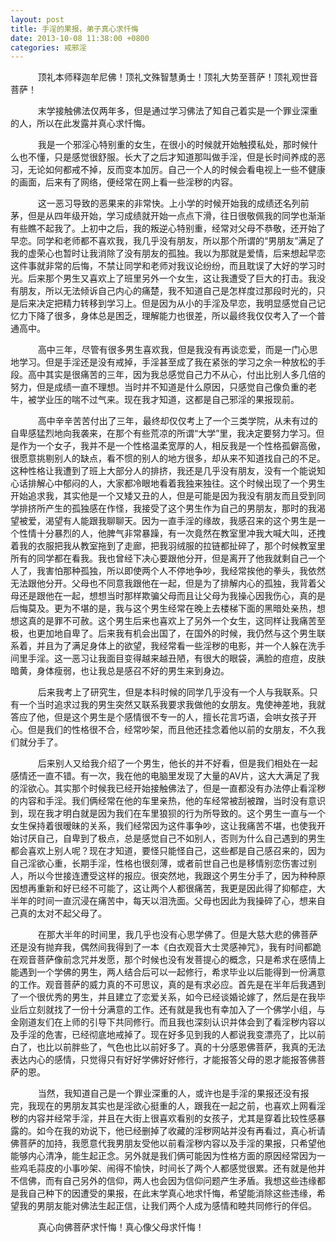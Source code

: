```yaml
---
layout: post
title: 手淫的果报，弟子真心求忏悔
date: 2013-10-08 11:38:00 +0800
categories: 戒邪淫
---
```


　　    顶礼本师释迦牟尼佛！顶礼文殊智慧勇士！顶礼大势至菩萨！顶礼观世音菩萨！
　　    末学接触佛法仅两年多，但是通过学习佛法了知自己着实是一个罪业深重的人，所以在此发露并真心求忏悔。
　　    我是一个邪淫心特别重的女生，在很小的时候就开始触摸私处，那时候什么也不懂，只是感觉很舒服。长大了之后才知道那叫做手淫，但是长时间养成的恶习，无论如何都戒不掉，反而变本加厉。自己一个人的时候会看电视上一些不健康的画面，后来有了网络，便经常在网上看一些淫秽的内容。
　　    这一恶习导致的恶果来的非常快。上小学的时候开始我的成绩还名列前茅，但是从四年级开始，学习成绩就开始一点点下滑，往日很敬佩我的同学也渐渐有些瞧不起我了。上初中之后，我的叛逆心特别重，经常对父母不恭敬，还开始了早恋。同学和老师都不喜欢我，我几乎没有朋友，所以那个所谓的“男朋友”满足了我的虚荣心也暂时让我消除了没有朋友的孤独。我以为那就是爱情，后来想起早恋这件事就非常的后悔，不禁让同学和老师对我议论纷纷，而且耽误了大好的学习时光。后来那个男生又喜欢上了班里另外一个女生，这让我遭受了巨大的打击。我没有朋友，所以无法倾诉自己内心的痛楚，我不知道自己是怎样度过那段时光的，只是后来决定把精力转移到学习上。但是因为从小的手淫及早恋，我明显感觉自己记忆力下降了很多，身体总是困乏，理解能力也很差，所以最终我仅仅考入了一个普通高中。
　　    高中三年，尽管有很多男生喜欢我，但是我没有再谈恋爱，而是一门心思地学习。但是手淫还是没有戒掉，手淫甚至成了我在紧张的学习之余一种放松的手段。高中其实是很痛苦的三年，因为我总感觉自己力不从心，付出比别人多几倍的努力，但是成绩一直不理想。当时并不知道是什么原因，只感觉自己像负重的老牛，被学业压的喘不过气来。现在我才知道，这都是自己邪淫的果报现前。
　　    高中辛辛苦苦付出了三年，最终却仅仅考上了一个三类学院，从未有过的自卑感猛烈地向我袭来，在那个有些荒凉的所谓“大学”里，我决定要努力学习。但是作为一个女子，我并不是一个性格温柔宽厚的人，相反我是一个性格孤僻高傲，很愿意挑剔别人的缺点，看不惯的别人的地方很多，却从来不知道找自己的不足。这种性格让我遭到了班上大部分人的排挤，我还是几乎没有朋友，没有一个能说知心话排解心中郁闷的人，大家都冷眼地看着我独来独往。这个时候出现了一个男生开始追求我，其实他是一个又矮又丑的人，但是可能是因为我没有朋友而且受到同学排挤所产生的孤独感在作怪，我接受了这个男生作为自己的男朋友，那时的我渴望被爱，渴望有人能跟我聊聊天。因为一直手淫的缘故，我感召来的这个男生是一个性情十分暴烈的人，他脾气非常暴躁，有一次竟然在教室里冲我大喊大叫，还拽着我的衣服把我从教室拖到了走廊，把我羽绒服的拉链都扯碎了，那个时候教室里所有的同学都在看我。我也曾经下决心要跟他分开，但是离开了他我就剩自己一个人了，我害怕那种孤独，所以即使两个人不停地争吵，我经常挨他的拳头，我依然无法跟他分开。父母也不同意我跟他在一起，但是为了排解内心的孤独，我背着父母还是跟他在一起，想想当时那样欺骗父母而且让父母为我操心因我伤心，真的是后悔莫及。更为不堪的是，我与这个男生经常在晚上去楼梯下面的黑暗处亲热，想想这真的是罪不可赦。这个男生后来也喜欢上了另外一个女生，这同样让我痛苦至极，也更加地自卑了。后来我有机会出国了，在国外的时候，我仍然与这个男生联系着，并且为了满足身体上的欲望，我经常看一些淫秽的电影，并一个人躲在洗手间里手淫。这一恶习让我面目变得越来越丑陋，有很大的眼袋，满脸的痘痘，皮肤暗黄，身体瘦弱，也让我总是感召不好的男生来到身边。
　　    后来我考上了研究生，但是本科时候的同学几乎没有一个人与我联系。只有一个当时追求过我的男生突然又联系我要求我做他的女朋友。鬼使神差地，我就答应了他，但是这个男生是个感情很不专一的人，擅长花言巧语，会哄女孩子开心。但是我们的性格很不合，经常吵架，而且他还挂念着他以前的女朋友，不久我们就分手了。
　　    后来别人又给我介绍了一个男生，他长的并不好看，但是我们相处在一起感情还一直不错。有一次，我在他的电脑里发现了大量的AV片，这大大满足了我的淫欲心。其实那个时候我已经开始接触佛法了，但是一直都没有办法停止看淫秽的内容和手淫。我们俩经常在他的车里亲热，他的车经常被刮被蹭，当时没有意识到，现在我才明白就是因为我们在车里狼狈的行为所导致的。这个男生一直与一个女生保持着很暧昧的关系，我们经常因为这件事争吵，这让我痛苦不堪，也使我开始讨厌自己，自卑到了极点，总是感觉自己不如别人，否则为什么自己遇到的男生都会喜欢上别人呢？现在才知道，要怪只能怪自己，这些都是自己感召来的，因为自己淫欲心重，长期手淫，性格也很刻薄，或者前世自己也是移情别恋伤害过别人，所以今世接连遭受这样的报应。很突然地，我跟这个男生分手了，因为种种原因想再重新和好已经不可能了，这让两个人都很痛苦，我更是因此得了抑郁症，大半年的时间一直沉浸在痛苦中，每天以泪洗面。父母也因此为我操碎了心，想来自己真的太对不起父母了。
　　    在那大半年的时间里，我几乎也没有心思学佛了。但是大慈大悲的佛菩萨还是没有抛弃我，偶然间我得到了一本《白衣观音大士灵感神咒》，我有时间都跪在观音菩萨像前念咒并发愿，那个时候也没有发菩提心的概念，只是希求在感情上能遇到一个学佛的男生，两人结合后可以一起修行，希求毕业以后能得到一份满意的工作。观音菩萨的威力真的不可思议，真的是有求必应。首先是在半年后我遇到了一个很优秀的男生，并且建立了恋爱关系，如今已经谈婚论嫁了，然后是在我毕业后立刻就找了一份十分满意的工作。还有就是我也有幸加入了一个佛学小组，与金刚道友们在上师的引导下共同修行。而且我也深刻认识并体会到了看淫秽内容以及手淫的危害，已经彻底地戒掉了。现在好多见到我的人都说我变漂亮了，比以前白了，也比以前胖些了，气色也比以前好多了。真的十分感恩佛菩萨，我真的无法表达内心的感情，只觉得只有好好学佛好好修行，才能报答父母的恩才能报答佛菩萨的恩。
　　    当然，我知道自己是一个罪业深重的人，或许也是手淫的果报还没有报完，我现在的男朋友其实也是淫欲心挺重的人，跟我在一起之前，也喜欢上网看淫秽的内容并经常手淫，并且在大街上很喜欢看别的女孩子，尤其是穿着比较性感暴露的。如今在我的劝说下，他已经删掉了收藏的淫秽网站并没有再看过，真心祈请佛菩萨的加持，我愿意代我男朋友受他以前看淫秽内容以及手淫的果报，只希望他能够内心清净，能生起正念。另外就是我们俩可能因为性格方面的原因经常因为一些鸡毛蒜皮的小事吵架、闹得不愉快，时间长了两个人都感觉很累。还有就是他并不信佛，而有自己另外的信仰，两人也会因为信仰问题产生矛盾。我想这些违缘都是我自己种下的因遭受的果报，在此末学真心地求忏悔，希望能消除这些违缘，希望我的男朋友能对佛法生起正信，让我们两个人成为感情和睦共同修行的伴侣。
　　    真心向佛菩萨求忏悔！真心像父母求忏悔！
　　    
